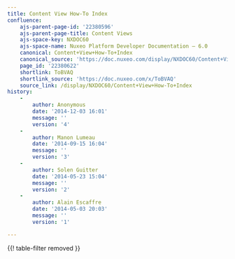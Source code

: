 ```yaml
---
title: Content View How-To Index
confluence:
    ajs-parent-page-id: '22380596'
    ajs-parent-page-title: Content Views
    ajs-space-key: NXDOC60
    ajs-space-name: Nuxeo Platform Developer Documentation — 6.0
    canonical: Content+View+How-To+Index
    canonical_source: 'https://doc.nuxeo.com/display/NXDOC60/Content+View+How-To+Index'
    page_id: '22380622'
    shortlink: ToBVAQ
    shortlink_source: 'https://doc.nuxeo.com/x/ToBVAQ'
    source_link: /display/NXDOC60/Content+View+How-To+Index
history:
    - 
        author: Anonymous
        date: '2014-12-03 16:01'
        message: ''
        version: '4'
    - 
        author: Manon Lumeau
        date: '2014-09-15 16:04'
        message: ''
        version: '3'
    - 
        author: Solen Guitter
        date: '2014-05-23 15:04'
        message: ''
        version: '2'
    - 
        author: Alain Escaffre
        date: '2014-05-03 20:03'
        message: ''
        version: '1'

---
```

{{! table-filter removed }}